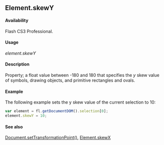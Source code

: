 ## Element.skewY

#### Availability

Flash CS3 Professional.

#### Usage

*element.skewY*

#### Description

Property; a float value between -180 and 180 that specifies the *y* skew value of symbols, drawing objects, and primitive rectangles and ovals.

#### Example

The following example sets the y skew value of the current selection to 10:

```javascript
var element = fl.getDocumentDOM().selection[0]; 
element.skewY = 10;
```

#### See also

[Document.setTransformationPoint()](../Document_object/Document9939.md), [Element.skewX](../Element_object/Element20.md)

